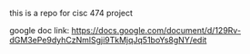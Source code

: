 this is a repo for cisc 474 project

google doc link: https://docs.google.com/document/d/129Rv-dGM3ePe9dyhCzNmlSgji9TkMjqJq51boYs8gNY/edit
